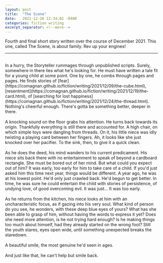 ```yaml
---
layout: post
title:  "The Scene"
date:   2021-12-26 12:34:02 -0400
categories: fiction writing
excerpt_separator: <!--more-->
---
```


Fourth and final short story written over the course of December 2021. This one, called The Scene, is about family. Rev up your engines!

<!--more-->

- - -
<br>
In a hurry, the Storyteller rummages through unpublished scripts. Surely, somewhere in there lies what he's looking for. He must have written a tale fit for a young child at some point. One by one, he combs through pages and pages. He finds stories of [fear](https://comagnan.github.io/fiction/writing/2021/12/09/the-cube.html), [resentment](https://comagnan.github.io/fiction/writing/2021/12/19/the-card.html), of [searching for lost happiness](https://comagnan.github.io/fiction/writing/2021/12/24/the-thread.html). Nothing's cheerful enough. There's gotta be something better, deeper in there.<br>
<br>
A knocking sound on the floor grabs his attention. He turns back towards its origin. Thankfully everything is still there and accounted for. A high chair, on which simple toys were dangling from threads. On it, his little niece was idly twisting a playing card between her fingers. Ah, it looks like she just knocked over her pacifier. To the sink, then, to give it a quick clean.<br>
<br>
As he does the deed, his mind wanders to his current predicament. His niece sits back there with no entertainment to speak of beyond a cardboard rectangle. She must be bored out of her mind. But what could you expect out of him? It was early, too early for him to take care of a child. If you'd just asked him this time next year, things would be different. A year ago, he was at his lowest point. He'd only just crawled back. He'd begun to get better. In time, he was sure he could entertain the child with stories of persistence, of undying love, of good overcoming evil. It was just... It was too early.<br>
<br>
As he returns from the kitchen, his niece looks at him with an uncharacteristic focus, as if gazing into his very soul. What kind of person do you see, he wonders, with these deep blue eyes of yours? What has she been able to grasp of him, without having the words to express it yet? Does she need more attention, is he not trying hard enough? Is he making things too much about himself, had they already started on the wrong foot? Still the youth stares, eyes open wide, until something unexpected breaks the staredown.<br>
<br>
A beautiful smile, the most genuine he'd seen in ages.<br>
<br>
And just like that, he can't help but smile back.
